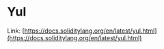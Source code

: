 # Yul

Link: [https://docs.soliditylang.org/en/latest/yul.html](https://docs.soliditylang.org/en/latest/yul.html)
